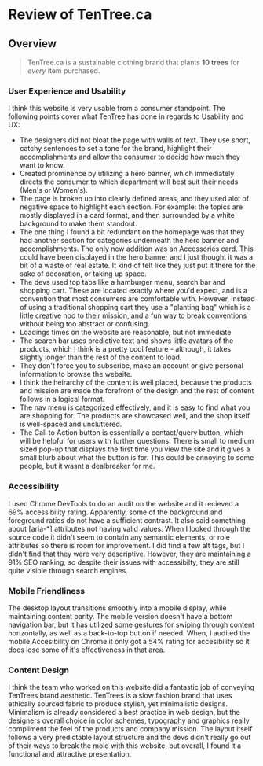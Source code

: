 # Review of TenTree.ca
## Overview

> TenTree.ca is a sustainable clothing brand that plants **10 trees** for *every* item purchased. 

### User Experience and Usability

I think this website is very usable from a consumer standpoint. The following points cover what TenTree has done in regards to Usability and UX:
- The designers did not bloat the page with walls of text. They use short, catchy sentences to set a tone for the brand, highlight their accomplishments and allow the consumer to decide how much they want to know. 
- Created prominence by utilizing a hero banner, which immediately directs the consumer to which department will best suit their needs (Men's or Women's). 
- The page is broken up into clearly defined areas, and they used alot of negative space to highlight each section. For example: the topics are mostly displayed in a card format, and then surrounded by a white background to make them standout.
- The one thing I found a bit redundant on the homepage was that they had another section for categories underneath the hero banner and accomplishments. The only new addition was an Accessories card. This could have been displayed in the hero banner and I just thought it was a bit of a waste of real estate. It kind of felt like they just put it there for the sake of decoration, or taking up space.
- The devs used top tabs like a hamburger menu, search bar and shopping cart. These are located exactly where you'd expect, and is a convention that most consumers are comfortable with. However, instead of using a traditional shopping cart they use a "planting bag" which is a little creative nod to their mission, and a fun way to break conventions without being too abstract or confusing.
- Loadings times on the website are reasonable, but not immediate. 
- The search bar uses predictive text and shows little avatars of the products, which I think is a pretty cool feature - although, it takes slightly longer than the rest of the content to load.
- They don't force you to subscribe, make an account or give personal information to browse the website.
- I think the heirarchy of the content is well placed, because the products and mission are made the forefront of the design and the rest of content follows in a logical format.
- The nav menu is categorized effectively, and it is easy to find what you are shopping for. The products are showcased well, and the shop itself is well-spaced and uncluttered.
- The Call to Action button is essentially a contact/query button, which will be helpful for users with further questions. There is small to medium sized pop-up that displays the first time you view the site and it gives a small blurb about what the button is for. This could be annoying to some people, but it wasnt a dealbreaker for me.

### Accessibility

I used Chrome DevTools to do an audit on the website and it recieved a 69% accessibility rating. Apparently, some of the background and foreground ratios do not have a sufficient contrast. It also said something about [aria-*] attributes not having valid values. When I looked through the source code it didn't seem to contain any semantic elements, or role attributes so there is room for improvement. I did find a few alt tags, but I didn't find that they were very descriptive. However, they are maintaining a 91% SEO ranking, so despite their issues with accessibilty, they are still quite visible through search engines.

### Mobile Friendliness

The desktop layout transitions smoothly into a mobile display, while maintaining content parity. The mobile version doesn't have a bottom navigation bar, but it has utilized some gestures for swiping through content horizontally, as well as a back-to-top button if needed. When, I audited the mobile Accesibility on Chrome it only got a 54% rating for accesibility so it does lose some of it's effectiveness in that area.

### Content Design

I think the team who worked on this website did a fantastic job of conveying TenTrees brand aesthetic. TenTrees is a slow fashion brand that uses ethically sourced fabric to produce stylish, yet minimalistic designs. Minimalism is already considered a best practice in web design, but the designers overall choice in color schemes, typography and graphics really compliment the feel of the products and company mission. The layout itself follows a very predictable layout structure and the devs didn't really go out of their ways to break the mold with this website, but overall, I found it a functional and attractive presentation.
